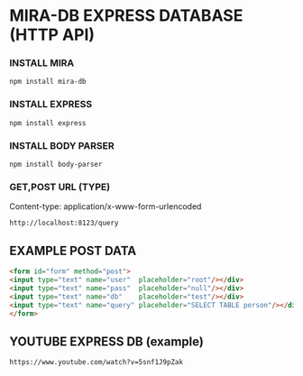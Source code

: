 # MIRA-DB EXPRESS DATABASE (HTTP API)
	
### INSTALL MIRA
``` npm install mira-db ```

### INSTALL EXPRESS
```	npm install express ```

### INSTALL BODY PARSER
```	npm install body-parser ```
		
### GET,POST URL (TYPE)
Content-type: application/x-www-form-urlencoded

```http://localhost:8123/query```

## EXAMPLE POST DATA ## 
```html
<form id="form" method="post">
<input type="text" name="user"  placeholder="root"/></div>
<input type="text" name="pass"  placeholder="null"/></div>
<input type="text" name="db"    placeholder="test"/></div>
<input type="text" name="query" placeholder="SELECT TABLE person"/></div>
</form>
```

## YOUTUBE EXPRESS DB (example)
```
https://www.youtube.com/watch?v=5snf1J9pZak

```
